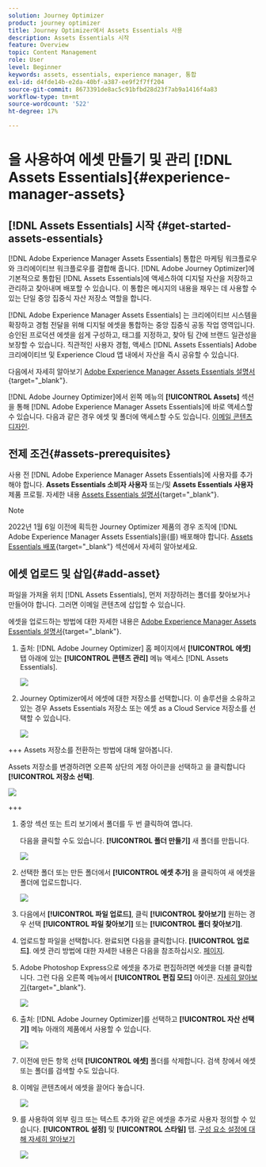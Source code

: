 ```yaml
---
solution: Journey Optimizer
product: journey optimizer
title: Journey Optimizer에서 Assets Essentials 사용
description: Assets Essentials 시작
feature: Overview
topic: Content Management
role: User
level: Beginner
keywords: assets, essentials, experience manager, 통합
exl-id: d4fde14b-e2da-40bf-a387-ee9f2f7ff204
source-git-commit: 8673391de8ac5c91bfbd28d23f7ab9a1416f4a83
workflow-type: tm+mt
source-wordcount: '522'
ht-degree: 17%

---
```


# 을 사용하여 에셋 만들기 및 관리 [!DNL Assets Essentials]{#experience-manager-assets}

## [!DNL Assets Essentials] 시작 {#get-started-assets-essentials}

[!DNL Adobe Experience Manager Assets Essentials] 통합은 마케팅 워크플로우와 크리에이티브 워크플로우를 결합해 줍니다. [!DNL Adobe Journey Optimizer]에 기본적으로 통합된 [!DNL Assets Essentials]에 액세스하여 디지털 자산을 저장하고 관리하고 찾아내며 배포할 수 있습니다. 이 통합은 메시지의 내용을 채우는 데 사용할 수 있는 단일 중앙 집중식 자산 저장소 역할을 합니다.

[!DNL Adobe Experience Manager Assets Essentials] 는 크리에이티브 시스템을 확장하고 경험 전달을 위해 디지털 에셋을 통합하는 중앙 집중식 공동 작업 영역입니다. 승인된 프로덕션 에셋을 쉽게 구성하고, 태그를 지정하고, 찾아 팀 간에 브랜드 일관성을 보장할 수 있습니다. 직관적인 사용자 경험, 액세스 [!DNL Assets Essentials] Adobe 크리에이티브 및 Experience Cloud 앱 내에서 자산을 즉시 공유할 수 있습니다.

다음에서 자세히 알아보기 [Adobe Experience Manager Assets Essentials 설명서](https://experienceleague.adobe.com/docs/experience-manager-assets-essentials/help/introduction.html){target="_blank"}.

[!DNL Adobe Journey Optimizer]에서 왼쪽 메뉴의 **[!UICONTROL Assets]** 섹션을 통해 [!DNL Adobe Experience Manager Assets Essentials]에 바로 액세스할 수 있습니다. 다음과 같은 경우 에셋 및 폴더에 액세스할 수도 있습니다. [이메일 콘텐츠 디자인](../email/get-started-email-design.md).

## 전제 조건{#assets-prerequisites}

사용 전 [!DNL Adobe Experience Manager Assets Essentials]에 사용자를 추가해야 합니다. **Assets Essentials 소비자 사용자** 또는/및 **Assets Essentials 사용자** 제품 프로필. 자세한 내용 [Assets Essentials 설명서](https://experienceleague.adobe.com/docs/experience-manager-assets-essentials/help/deploy-administer.html?lang=ko){target="_blank"}.

>[!NOTE]
>2022년 1월 6일 이전에 획득한 Journey Optimizer 제품의 경우 조직에 [!DNL Adobe Experience Manager Assets Essentials]을(를) 배포해야 합니다. [Assets Essentials 배포](https://experienceleague.adobe.com/docs/experience-manager-assets-essentials/help/deploy-administer.html?lang=ko){target="_blank"} 섹션에서 자세히 알아보세요.

## 에셋 업로드 및 삽입{#add-asset}

파일을 가져올 위치 [!DNL Assets Essentials], 먼저 저장하려는 폴더를 찾아보거나 만들어야 합니다. 그러면 이메일 콘텐츠에 삽입할 수 있습니다.

에셋을 업로드하는 방법에 대한 자세한 내용은 [Adobe Experience Manager Assets Essentials 설명서](https://experienceleague.adobe.com/docs/experience-manager-assets-essentials/help/add-delete.html){target="_blank"}.

1. 출처: [!DNL Adobe Journey Optimizer] 홈 페이지에서 **[!UICONTROL 에셋]** 탭 아래에 있는 **[!UICONTROL 콘텐츠 관리]** 메뉴 액세스 [!DNL Assets Essentials].

   ![](assets/media_library_1.png)

1. Journey Optimizer에서 에셋에 대한 저장소를 선택합니다. 이 솔루션을 소유하고 있는 경우 Assets Essentials 저장소 또는 에셋 as a Cloud Service 저장소를 선택할 수 있습니다.

   ![](assets/media_library_4.png)

+++
Assets 저장소를 전환하는 방법에 대해 알아봅니다.

   Assets 저장소를 변경하려면 오른쪽 상단의 계정 아이콘을 선택하고 을 클릭합니다 **[!UICONTROL 저장소 선택]**.

   ![](assets/media_library_3.png)

+++

1. 중앙 섹션 또는 트리 보기에서 폴더를 두 번 클릭하여 엽니다.

   다음을 클릭할 수도 있습니다. **[!UICONTROL 폴더 만들기]** 새 폴더를 만듭니다.

   ![](assets/media_library_8.png)

1. 선택한 폴더 또는 만든 폴더에서 **[!UICONTROL 에셋 추가]** 을 클릭하여 새 에셋을 폴더에 업로드합니다.

   ![](assets/media_library_2.png)

1. 다음에서 **[!UICONTROL 파일 업로드]**, 클릭 **[!UICONTROL 찾아보기]** 원하는 경우 선택 **[!UICONTROL 파일 찾아보기]** 또는 **[!UICONTROL 폴더 찾아보기]**.

1. 업로드할 파일을 선택합니다. 완료되면 다음을 클릭합니다. **[!UICONTROL 업로드]**. 에셋 관리 방법에 대한 자세한 내용은 다음을 참조하십시오. [페이지](https://experienceleague.adobe.com/docs/experience-manager-assets-essentials/help/manage-organize.html).

1. Adobe Photoshop Express으로 에셋을 추가로 편집하려면 에셋을 더블 클릭합니다. 그런 다음 오른쪽 메뉴에서 **[!UICONTROL 편집 모드]** 아이콘. [자세히 알아보기](https://experienceleague.adobe.com/docs/experience-manager-assets-essentials/help/edit-images.html){target="_blank"}.

   ![](assets/media_library_12.png)

1. 출처: [!DNL Adobe Journey Optimizer]를 선택하고 **[!UICONTROL 자산 선택기]** 메뉴 아래의 제품에서 사용할 수 있습니다.

   ![](assets/media_library_5.png)

1. 이전에 만든 항목 선택 **[!UICONTROL 에셋]** 폴더를 삭제합니다. 검색 창에서 에셋 또는 폴더를 검색할 수도 있습니다.

1. 이메일 콘텐츠에서 에셋을 끌어다 놓습니다.

   ![](assets/media_library_6.png)

1. 를 사용하여 외부 링크 또는 텍스트 추가와 같은 에셋을 추가로 사용자 정의할 수 있습니다. **[!UICONTROL 설정]** 및 **[!UICONTROL 스타일]** 탭. [구성 요소 설정에 대해 자세히 알아보기](../email/content-components.md)

   ![](assets/media_library_13.png)

   <!--
    After adding your asset to your email, use the **[!UICONTROL Find similar Stock photos]** option to locate Stock photos that match the content, color, and composition of your image. [Learn more about Adobe Stock](stock.md).

    Note that this option is available for licensed/unlicensed Stock images and images from your Assets folder. 

    ![](assets/media_library_14.png)
    -->